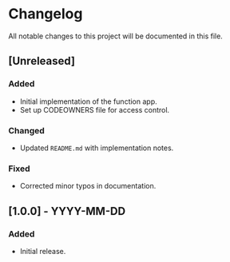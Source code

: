 # Changelog

All notable changes to this project will be documented in this file.

## [Unreleased]
### Added
- Initial implementation of the function app.
- Set up CODEOWNERS file for access control.

### Changed
- Updated `README.md` with implementation notes.

### Fixed
- Corrected minor typos in documentation.

## [1.0.0] - YYYY-MM-DD
### Added
- Initial release.